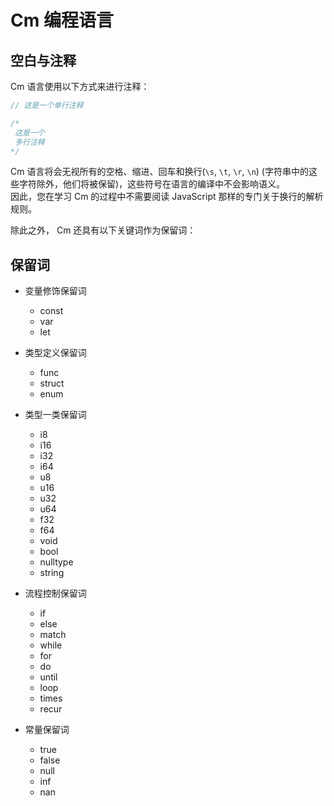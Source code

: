# Cm 编程语言

## 空白与注释

Cm 语言使用以下方式来进行注释：

```java
// 这是一个单行注释

/*
 这是一个
 多行注释
*/
```

Cm 语言将会无视所有的空格、缩进、回车和换行(`\s`, `\t`, `\r`, `\n`)
(字符串中的这些字符除外，他们将被保留)，这些符号在语言的编译中不会影响语义。<br/>
因此，您在学习 Cm 的过程中不需要阅读 JavaScript 那样的专门关于换行的解析规则。

除此之外， Cm 还具有以下关键词作为保留词：

## 保留词

+ 变量修饰保留词
	+ const
	+ var
	+ let

+ 类型定义保留词
	+ func
	+ struct
	+ enum

+ 类型一类保留词
	+ i8
	+ i16
	+ i32
	+ i64
	+ u8
	+ u16
	+ u32
	+ u64
	+ f32
	+ f64
	+ void
	+ bool
	+ nulltype
	+ string

+ 流程控制保留词
	+ if
	+ else
	+ match
	+ while
	+ for
	+ do
	+ until
	+ loop
	+ times
	+ recur

+ 常量保留词
	+ true
	+ false
	+ null
	+ inf
	+ nan
